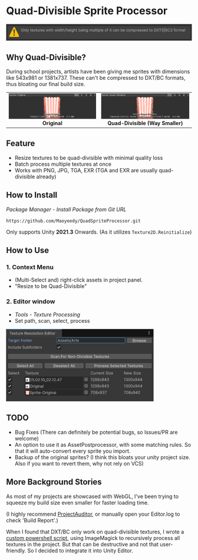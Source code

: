 # Quad-Divisible Sprite Processor

<img src="Documentation~/editor-warning.png" width="600" alt="Editor Warning"/>

## Why Quad-Divisible?

During school projects, artists have been giving me sprites with dimensions like 543x981 or 1381x737. These can't be compressed to DXT/BC formats, thus bloating our final build size.

<div align="center">
  <table>
    <tr>
      <td align="center"><img src="Documentation~/size-original.png" width="400" alt="Original texture"/><br><b>Original</b></td>
      <td align="center"><img src="Documentation~/size-quad-divisible.png" width="400" alt="Quad-divisible texture"/><br><b>Quad-Divisible (Way Smaller)</b></td>
    </tr>
  </table>
</div>

## Feature

- Resize textures to be quad-divisible with minimal quality loss
- Batch process multiple textures at once
- Works with PNG, JPG, TGA, EXR (TGA and EXR are usually quad-divisible already)

## How to Install

*Package Manager - Install Package from Git URL*
```
https://github.com/Maoyeedy/QuadSpriteProcessor.git
```

Only supports Unity **2021.3** Onwards. (As it utilizes `Texture2D.Reinitialize`)

## How to Use

### 1. Context Menu
- (Multi-Select and) right-click assets in project panel.
- "Resize to be Quad-Divisible"

### 2. Editor window
- *Tools - Texture Processing*
- Set path, scan, select, process

 <img src="Documentation~/editor-window.png" width="400" alt="Editor Warning"/>

## TODO
- Bug Fixes (There can definitely be potential bugs, so Issues/PR are welcome)
- An option to use it as AssetPostprocessor, with some matching rules. So that it will auto-convert every sprite you import.
- Backup of the original sprites? (I think this bloats your unity project size. Also if you want to revert them, why not rely on VCS)

## More Background Stories

As most of my projects are showcased with WebGL, I've been trying to squeeze my build size even smaller for faster loading time.

(I highly recommend [ProjectAuditor](https://github.com/Unity-Technologies/ProjectAuditor), or manually open your Editor.log to check 'Build Report'.)

When I found that DXT/BC only work on quad-divisible textures, I wrote a [custom powershell script](https://gist.github.com/Maoyeedy/769ad8f2f4faf3f5c219b07658bc3880), using ImageMagick to recursively process all textures in the project. But that can be destructive and not that user-friendly. So I decided to integrate it into Unity Editor.
